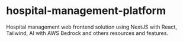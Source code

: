 # hospital-management-platform
Hospital management web frontend solution using NextJS with React, Tailwind, AI with AWS Bedrock and others resources and features.
